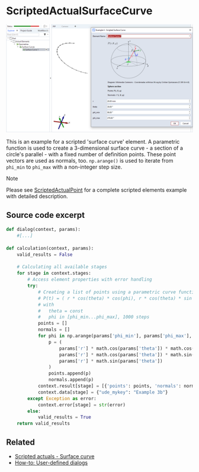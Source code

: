 # ScriptedActualSurfaceCurve

![Scripted surface curve element example](scripted_actual_surface_curve.png)

This is an example for a scripted 'surface curve' element. A parametric function is used to create a 3-dimensional surface curve - a section of a circle's parallel - with a fixed number of definition points. These point vectors are used as normals, too. `np.arange()` is used to iterate from `phi_min` to `phi_max` with a non-integer step size.

> [!NOTE]
> Please see [ScriptedActualPoint](https://github.com/ZEISS/zeiss-inspect-app-examples/blob/dev/AppExamples/scripted_actuals/ScriptedActualPoint/doc/Documentation.md) for a complete scripted elements example with detailed description.

## Source code excerpt

```python
def dialog(context, params):
    #[...]

def calculation(context, params):
    valid_results = False

    # Calculating all available stages
    for stage in context.stages:
        # Access element properties with error handling
        try:
            # Creating a list of points using a parametric curve function:
            # P(t) = ( r * cos(theta) * cos(phi), r * cos(theta) * sin (phi), r * sin(phi) )
            # with
            #   theta = const
            #   phi in [phi_min...phi_max], 1000 steps
            points = []
            normals = []
            for phi in np.arange(params['phi_min'], params['phi_max'], (params['phi_max'] - params['phi_min']) / 1000):
                p = (
                    params['r'] * math.cos(params['theta']) * math.cos(phi),
                    params['r'] * math.cos(params['theta']) * math.sin(phi),
                    params['r'] * math.sin(params['theta'])
                )
                points.append(p)
                normals.append(p)
            context.result[stage] = [{'points': points, 'normals': normals}]
            context.data[stage] = {"ude_mykey": "Example 3b"}
        except Exception as error:
            context.error[stage] = str(error)
        else:
            valid_results = True
    return valid_results
```

## Related

* [Scripted actuals - Surface curve](https://zeissiqs.github.io/zeiss-inspect-addon-api/2025/python_api/scripted_elements_api.md#surface-curve)
* [How-to: User-defined dialogs](https://zeissiqs.github.io/zeiss-inspect-addon-api/2025/howtos/python_api_introduction/user_defined_dialogs.md)
